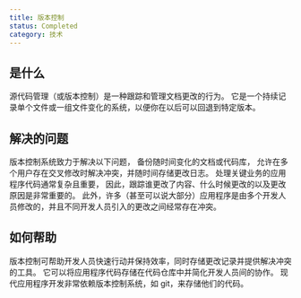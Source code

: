 ```yaml
---
title: 版本控制
status: Completed
category: 技术
---
```


## 是什么

源代码管理（或版本控制）是一种跟踪和管理文档更改的行为。
它是一个持续记录单个文件或一组文件变化的系统，以便你在以后可以回退到特定版本。

## 解决的问题

版本控制系统致力于解决以下问题，
备份随时间变化的文档或代码库，
允许在多个用户存在交叉修改时解决冲突，并随时间存储更改日志。
处理关键业务的应用程序代码通常复杂且重要，
因此，跟踪谁更改了内容、什么时候更改的以及更改原因是非常重要的。 
此外，许多（甚至可以说大部分）应用程序是由多个开发人员修改的，并且不同开发人员引入的更改之间经常存在冲突。

## 如何帮助

版本控制可帮助开发人员快速行动并保持效率，同时存储更改记录并提供解决冲突的工具。
它可以将应用程序代码存储在代码仓库中并简化开发人员间的协作。
现代应用程序开发非常依赖版本控制系统，如 git，来存储他们的代码。
